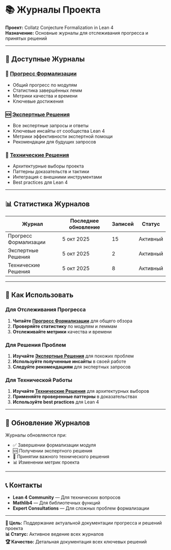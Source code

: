 # 📚 Журналы Проекта

**Проект:** Collatz Conjecture Formalization in Lean 4  
**Назначение:** Основные журналы для отслеживания прогресса и принятых решений

---

## 📖 Доступные Журналы

### 🎯 **[Прогресс Формализации](formalization-progress.md)**
- Общий прогресс по модулям
- Статистика завершённых лемм
- Метрики качества и времени
- Ключевые достижения

### 🆘 **[Экспертные Решения](expert-solutions.md)**
- Все экспертные запросы и ответы
- Ключевые инсайты от сообщества Lean 4
- Метрики эффективности экспертной помощи
- Рекомендации для будущих запросов

### 🔧 **[Технические Решения](technical-decisions.md)**
- Архитектурные выборы проекта
- Паттерны доказательств и тактики
- Интеграция с внешними инструментами
- Best practices для Lean 4

---

## 📊 Статистика Журналов

| Журнал | Последнее обновление | Записей | Статус |
|--------|---------------------|---------|--------|
| Прогресс Формализации | 5 окт 2025 | 15 | Активный |
| Экспертные Решения | 5 окт 2025 | 2 | Активный |
| Технические Решения | 5 окт 2025 | 8 | Активный |

---

## 🎯 Как Использовать

### Для Отслеживания Прогресса
1. **Читайте [Прогресс Формализации](formalization-progress.md)** для общего обзора
2. **Проверяйте статистику** по модулям и леммам
3. **Отслеживайте метрики** качества и времени

### Для Решения Проблем
1. **Изучайте [Экспертные Решения](expert-solutions.md)** для похожих проблем
2. **Используйте полученные инсайты** в своей работе
3. **Следуйте рекомендациям** для экспертных запросов

### Для Технической Работы
1. **Изучайте [Технические Решения](technical-decisions.md)** для архитектурных выборов
2. **Применяйте проверенные паттерны** в доказательствах
3. **Используйте best practices** для Lean 4

---

## 🔄 Обновление Журналов

Журналы обновляются при:
- ✅ Завершении формализации модуля
- 🆘 Получении экспертного решения
- 🔧 Принятии важного технического решения
- 📊 Изменении метрик проекта

---

## 📞 Контакты

- **Lean 4 Community** — Для технических вопросов
- **Mathlib4** — Для библиотечных функций
- **Expert Consultations** — Для сложных проблем формализации

---

**🎯 Цель:** Поддержание актуальной документации прогресса и решений проекта  
**📊 Статус:** Активное ведение всех журналов  
**🏆 Качество:** Детальная документация всех ключевых решений
